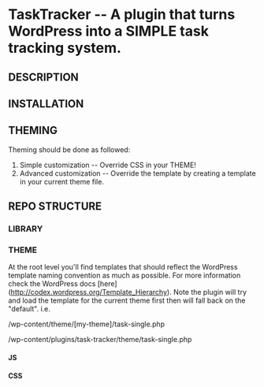 TaskTracker -- A plugin that turns WordPress into a SIMPLE task tracking system.
====================================

## DESCRIPTION
## INSTALLATION
## THEMING
Theming should be done as followed:
1. Simple customization -- Override CSS in your THEME!
2. Advanced customization -- Override the template by creating a template in your current theme file.

## REPO STRUCTURE
### LIBRARY
### THEME
At the root level you'll find templates that should reflect the WordPress template naming convention as much as possible. 
For more information check the WordPress docs [here] (http://codex.wordpress.org/Template_Hierarchy). Note the plugin will try
and load the template for the current theme first then will fall back on the "default". i.e.

  /wp-content/theme/[my-theme]/task-single.php

  /wp-content/plugins/task-tracker/theme/task-single.php

#### JS
#### CSS



